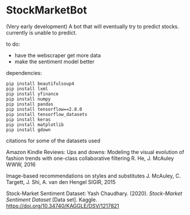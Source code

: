 # StockMarketBot
(Very early development) A bot that will eventually try to predict stocks.
currently is unable to predict.


to do:
  - have the webscraper get more data
  - make the sentiment model better

dependencies:
```
pip install beautifulsoup4
pip install lxml
pip install yfinance
pip install numpy
pip install pandas
pip install tensorflow==2.8.0
pip install tensorflow_datasets
pip install keras
pip install matplotlib
pip install gdown
```

citations for some of the datasets used

Amazon Kindle Reviews:
Ups and downs: Modeling the visual evolution of fashion trends with one-class collaborative filtering
R. He, J. McAuley
WWW, 2016

Image-based recommendations on styles and substitutes
J. McAuley, C. Targett, J. Shi, A. van den Hengel
SIGIR, 2015

Stock-Market Sentiment Dataset:
Yash Chaudhary. (2020). <i>Stock-Market Sentiment Dataset</i> [Data set]. Kaggle. https://doi.org/10.34740/KAGGLE/DSV/1217821
